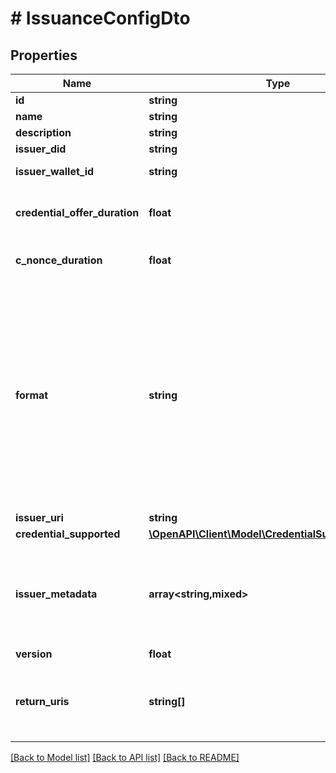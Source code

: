 # # IssuanceConfigDto

## Properties

| Name                          | Type                                                                                  | Description                                                                                                                                                             | Notes      |
| ----------------------------- | ------------------------------------------------------------------------------------- | ----------------------------------------------------------------------------------------------------------------------------------------------------------------------- | ---------- |
| **id**                        | **string**                                                                            |                                                                                                                                                                         | [optional] |
| **name**                      | **string**                                                                            |                                                                                                                                                                         | [optional] |
| **description**               | **string**                                                                            |                                                                                                                                                                         | [optional] |
| **issuer_did**                | **string**                                                                            | Issuer DID                                                                                                                                                              | [optional] |
| **issuer_wallet_id**          | **string**                                                                            | Issuer Wallet id                                                                                                                                                        | [optional] |
| **credential_offer_duration** | **float**                                                                             | credential offer duration in second                                                                                                                                     | [optional] |
| **c_nonce_duration**          | **float**                                                                             | c_nonce duration in second                                                                                                                                              | [optional] |
| **format**                    | **string**                                                                            | String identifying the format of this Credential, i.e., jwt_vc_json-ld or ldp_vc. Depending on the format value, the object contains further elements defining the type | [optional] |
| **issuer_uri**                | **string**                                                                            | Issuer URI                                                                                                                                                              | [optional] |
| **credential_supported**      | [**\OpenAPI\Client\Model\CredentialSupportedObject[]**](CredentialSupportedObject.md) |                                                                                                                                                                         | [optional] |
| **issuer_metadata**           | **array<string,mixed>**                                                               | Issuer public information wallet may want to show to user during consent confirmation                                                                                   | [optional] |
| **version**                   | **float**                                                                             |                                                                                                                                                                         | [optional] |
| **return_uris**               | **string[]**                                                                          | List of allowed URIs to be returned to after issuance                                                                                                                   | [optional] |

[[Back to Model list]](../../README.md#models) [[Back to API list]](../../README.md#endpoints) [[Back to README]](../../README.md)
